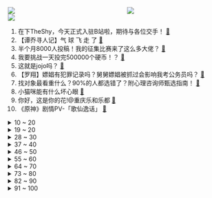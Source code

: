 <div >
	<a style="float:left;width:55%;" href = "https://github.com/anuraghazra/github-readme-stats">
	 <img src = "https://github-readme-stats.vercel.app/api?username=iuuuuuaena&theme=buefy&show_icons=true"/>
	</a>
	<a  style="float:right;width:45%" href = "https://github.com/anuraghazra/github-readme-stats">
	 <img  src="https://github-readme-stats.vercel.app/api/top-langs/?username=anuraghazra&layout=compact"/>
	</a>
	</div>

[![](https://img.shields.io/badge/jxd-@jxdgogogo.xyz-yellowgreen.svg)](https://www.jxdgogogo.xyz)<br>
1. 在下TheShy，今天正式入驻B站啦，期待与各位交手！ [:link:](//www.bilibili.com/video/BV18u411v7wW) <br>
2. 【谭乔寻人记】气 球 飞 走 了 [:link:](//www.bilibili.com/video/BV1yS4y1Y7s3) <br>
3. 半个月8000人投稿！我的征集比赛来了这么多大佬？ [:link:](//www.bilibili.com/video/BV1ii4y1U7fS) <br>
4. 我要挑战一天投完500000个硬币！？ [:link:](//www.bilibili.com/video/BV1qY4y1h7Xz) <br>
5. 这就是jojo吗？ [:link:](//www.bilibili.com/video/BV1c5411S7QF) <br>
6. 【罗翔】嫖娼有犯罪记录吗？舅舅嫖娼被抓过会影响我考公务员吗？ [:link:](//www.bilibili.com/video/BV1S94y1d7A2) <br>
7. 找对象最看重什么？90%的人都选错了？附心理咨询师甄选指南！ [:link:](//www.bilibili.com/video/BV1WS4y1Y7hZ) <br>
8. 小猫咪能有什么坏心眼 [:link:](//www.bilibili.com/video/BV15u411v7vW) <br>
9. 你好，这是你的花!@重庆乐和乐都 [:link:](//www.bilibili.com/video/BV16Y4y1e7HL) <br>
10. 《原神》剧情PV-「歌仙逸话」 [:link:](//www.bilibili.com/video/BV1M5411S7Lg) <br>
<details>
<summary>10 ~ 20</summary>

11. 无人机扫描整座山！耗费30天，用10000张照片还原世界文化遗产 [:link:](//www.bilibili.com/video/BV1yS4y1w7V1) <br>
12. 每个人都能像电影里的重要角色：街拍小哥镜头下的路人们 [:link:](//www.bilibili.com/video/BV1GT4y1Y7Mu) <br>
13. 我的猫好像真的学会了猫的脏话！ [:link:](//www.bilibili.com/video/BV1rY4y1h7Yq) <br>
14. 蓝天工作室的告别动画：松鼠斯克莱特终于吃到了橡果 [:link:](//www.bilibili.com/video/BV1WS4y1Y7YF) <br>
15. 【水果猎人】网络热门水果鉴定3 [:link:](//www.bilibili.com/video/BV1AY4y1p7v2) <br>
16. 《孤勇者》985大学生摆烂填词版 献给摆烂中的你———东南大学特供版 [:link:](//www.bilibili.com/video/BV12541127nx) <br>
17. 天气太热，买个印度街头刨冰饮料解解渴。 [:link:](//www.bilibili.com/video/BV1CS4y1Y78Q) <br>
18. 电子咳嗽 [:link:](//www.bilibili.com/video/BV1q44y137DD) <br>
19. 这游戏...是挺刺激的 [:link:](//www.bilibili.com/video/BV1U94y1d71R) <br>
</details>
<details>
<summary>19 ~ 20</summary>

20. “卧槽，15秒央视记者就震撼了，她以为后面是堵墙！” [:link:](//www.bilibili.com/video/BV1wF411g7vp) <br>
21. 五阿哥弘昼：放飞自我的荒唐王爷，到底什么样？【雍正王朝】 [:link:](//www.bilibili.com/video/BV1FT4y1e73Z) <br>
22. 【半佛】摸鱼之王刘慈欣 [:link:](//www.bilibili.com/video/BV1f94y1d7gA) <br>
23. 你是吃的呀！怎么能长成这样！ [:link:](//www.bilibili.com/video/BV1vS4y1Y7kx) <br>
24. 原来打印机真的不能打印钞票 [:link:](//www.bilibili.com/video/BV1kr4y1p7Qa) <br>
25. 我们又做了一个决定！ [:link:](//www.bilibili.com/video/BV14r4y1H78Q) <br>
26. 请不要退出！一款无法复活的电子宠物 [:link:](//www.bilibili.com/video/BV1v5411277V) <br>
27. 忍无可忍无需再忍 [:link:](//www.bilibili.com/video/BV1S94y1d7Y3) <br>
28. 律师复盘！北大法学院副院长车浩对线罗翔，收买被拐妇女罪法定刑应上调吗？ [:link:](//www.bilibili.com/video/BV1344y157Xf) <br>
</details>
<details>
<summary>28 ~ 30</summary>

29. 【赵鹏】B站我来了！鬼畜视频可以直接@我了！ [:link:](//www.bilibili.com/video/BV1EZ4y1m7af) <br>
30. 一位小哥拿到了他的百万粉丝奖牌，这是他的笑容发生的变化 [:link:](//www.bilibili.com/video/BV1wY4y1p7Sy) <br>
31. 《明日方舟》主题曲【破碎日冕】概念pv [:link:](//www.bilibili.com/video/BV1FA4y1R7DE) <br>
32. 【原神—纵享丝滑 x 极致光影】两者的完美结合，驻足一刻便定下永恒 [:link:](//www.bilibili.com/video/BV1oZ4y127fr) <br>
33. 学了五年滑动笛的成果 [:link:](//www.bilibili.com/video/BV15B4y1U75a) <br>
34. 无人机+汽油桶=？？？？【汽油桶快乐阴人流#16】 [:link:](//www.bilibili.com/video/BV195411U7HA) <br>
35. 手里排了好多村书记的单子，可能得画一阵子了。 [:link:](//www.bilibili.com/video/BV1UA4y197Y9) <br>
36. 全球首台升降摄像头iPhone，来了。 [:link:](//www.bilibili.com/video/BV1JY4y1p7NM) <br>
37. “我，甚至都反应不过来痛”八年感情，也就这样了... [:link:](//www.bilibili.com/video/BV1wu411y7yZ) <br>
</details>
<details>
<summary>37 ~ 40</summary>

38. 二战时期，不要惹毛苏联的厨子，不然就像他们一样，惨烈 [:link:](//www.bilibili.com/video/BV1qY4y1e7JG) <br>
39. 【不愧是我 03】开赛（慢）车 很难吗？来漂移啊～ [:link:](//www.bilibili.com/video/BV1ji4y1U7UC) <br>
40. 【老胡】开外挂反而被血虐？大神惩罚开挂玩家让人直呼解气！ [:link:](//www.bilibili.com/video/BV1N5411S73C) <br>
41. 导演：当初只想招个跑龙套的，结果捡到了职业生涯中最好的演员！哈哈！ [:link:](//www.bilibili.com/video/BV1S44y137fK) <br>
42. 很多运动员都打不顺的梨球，被他给驯服了，这声音，后面的小黑哥太享受了#格斗 #拳击 [:link:](//www.bilibili.com/video/BV1kF411g7n2) <br>
43. 去吃苏格兰排名第一的餐厅 吃羊腿看日落 [:link:](//www.bilibili.com/video/BV1G44y157C5) <br>
44. 隐藏的艺术 [:link:](//www.bilibili.com/video/BV1vZ4y127fK) <br>
45. 猫德学院要变成猫德妇幼保健院了 [:link:](//www.bilibili.com/video/BV1sY4y1h7oU) <br>
46. 太吓人了，无处不在的漏电，幸好找到原因 [:link:](//www.bilibili.com/video/BV1g94y1d7i5) <br>
</details>
<details>
<summary>46 ~ 50</summary>

47. 4月终极劝退手游！诺亚之心开服游戏试玩吐槽 [:link:](//www.bilibili.com/video/BV1hu411v7wp) <br>
48. 2022年4月，我们一周岁啦！仅以此视频致谢我所有粉丝。 [:link:](//www.bilibili.com/video/BV1rY411j7zw) <br>
49. 居家隔离现状 [:link:](//www.bilibili.com/video/BV1DL4y157K1) <br>
50. 还是那首日不落漫不经心舞，大西们跟着节奏跳起来，这次有点魔性了吧！该火了吧……哈哈 [:link:](//www.bilibili.com/video/BV1Fu411v7F8) <br>
51. 轮到我捡猫了！它居然长了张1亿人看过的漫画脸？ [:link:](//www.bilibili.com/video/BV1Za411e7jd) <br>
52. 色不够了 [:link:](//www.bilibili.com/video/BV1jF411G7iF) <br>
53. 14年前独具创意的射击游戏 很多人都玩过 [:link:](//www.bilibili.com/video/BV1ZZ4y127jF) <br>
54. 我用八年，考上了北大。 [:link:](//www.bilibili.com/video/BV1YA4y197Tm) <br>
55. 妈妈们的迷惑行为 [:link:](//www.bilibili.com/video/BV1sY4y1h75u) <br>
</details>
<details>
<summary>55 ~ 60</summary>

56. 垃圾游戏！退钱！！ [:link:](//www.bilibili.com/video/BV1vY4y1h7Sq) <br>
57. 被骗辣 [:link:](//www.bilibili.com/video/BV19Y4y1e73U) <br>
58. 我们第十次买来了一些网上艾特我们的玩具们... [:link:](//www.bilibili.com/video/BV1QY4y1e7tw) <br>
59. 本台消息 本台记者报道 我中毒了！ [:link:](//www.bilibili.com/video/BV1JF411G7Qf) <br>
60. 高速行驶时被重达3.5公斤的铁块砸中到“肝脏破裂”他用他生命中的最后76秒中救下了24名乘客，向英雄致敬！ [:link:](//www.bilibili.com/video/BV1Zr4y1p7Yd) <br>
61. 普通微胖女孩真的能尝试易梦玲风格吗。。。 [:link:](//www.bilibili.com/video/BV1WF411g7yx) <br>
62. 李云龙的老师长是什么人物？【毒舌的南瓜】 [:link:](//www.bilibili.com/video/BV1uT4y1e7NW) <br>
63. 你被骗了，但是听我说谢谢你 [:link:](//www.bilibili.com/video/BV16u411C7wV) <br>
64. “远赴人间惊鸿宴，一睹人间盛世颜” [:link:](//www.bilibili.com/video/BV1eY4y1H7jP) <br>
</details>
<details>
<summary>64 ~ 70</summary>

65. 悬疑烧脑神作！好莱坞十大顶级悬疑！第一名实至名归？ [:link:](//www.bilibili.com/video/BV1xr4y1H7xY) <br>
66. 母语羞涩是什么效应（梗）？ [:link:](//www.bilibili.com/video/BV1er4y1n7b1) <br>
67. 就是得显摆一下普通话你才信呗 [:link:](//www.bilibili.com/video/BV1KS4y1P7Ln) <br>
68. 这谁发明的？一刀下去，审核直接馋哭！ [:link:](//www.bilibili.com/video/BV1F3411n7Yn) <br>
69. 敢跟政府叫板的变态游戏，竟暗藏玄机！ [:link:](//www.bilibili.com/video/BV1tF411g7qJ) <br>
70. 原来只需多看一眼包装，就能避开大部分的雷！ [:link:](//www.bilibili.com/video/BV1a94y1d7MV) <br>
71. 那就让我们祝星有野生日快乐吧！！ [:link:](//www.bilibili.com/video/BV1XS4y1w71n) <br>
72. 对面有本事别推，我们是主播！ [:link:](//www.bilibili.com/video/BV1dr4y1n7QA) <br>
73. 隔离34天，没下楼16天，冰箱还剩点啥？ [:link:](//www.bilibili.com/video/BV11u411C7TD) <br>
</details>
<details>
<summary>73 ~ 80</summary>

74. 这玩意你学不会，我给你投币好叭？！？！？ [:link:](//www.bilibili.com/video/BV1N3411n7jf) <br>
75. 为什么孩子不愿和父母沟通 [:link:](//www.bilibili.com/video/BV1RS4y1P7TD) <br>
76. 你为何要《怀古》 [:link:](//www.bilibili.com/video/BV1B3411n7FY) <br>
77. 第二人称恐怖游戏！从反派的眼睛看自己？ [:link:](//www.bilibili.com/video/BV1DY4y1e7bL) <br>
78. 【TES48】东征让二追三单曲《搏特》 [:link:](//www.bilibili.com/video/BV1dr4y1n7aH) <br>
79. 【自律/励志】每天叫醒我的不是闹钟，是梦想 [:link:](//www.bilibili.com/video/BV1TZ4y1274C) <br>
80. 【破碎日冕】明日方舟 主线第十章 磨难险境 摆完挂机 简单好抄（持续更新中） [:link:](//www.bilibili.com/video/BV1GY411j72u) <br>
81. 【回忆杀】当周杰伦的磁带响起，那个夏天好像又回来了 [:link:](//www.bilibili.com/video/BV1AS4y1A7iE) <br>
82. 难以置信，已经3个月没出门了… [:link:](//www.bilibili.com/video/BV1A5411S7jZ) <br>
</details>
<details>
<summary>82 ~ 90</summary>

83. 不同动物瞳孔形状对比，你见过哪几种 [:link:](//www.bilibili.com/video/BV1GY4y1e7nQ) <br>
84. 我军激光武器和伪装技术泄露，CIA和BBC强强联手！ [:link:](//www.bilibili.com/video/BV19Z4y127z7) <br>
85. 女生意外收到12年前自己和奶奶生前的录像，谈话内容让她潸然泪下 [:link:](//www.bilibili.com/video/BV145411U7FT) <br>
86. 参加篮网NBA特训 [:link:](//www.bilibili.com/video/BV1ri4y1U7qw) <br>
87. 一个神奇的开关 [:link:](//www.bilibili.com/video/BV1FZ4y1m7m1) <br>
88. 【时代少年团】哥弟出游记02：我去长城当好汉 [:link:](//www.bilibili.com/video/BV16541127Yf) <br>
89. 满满一桌海鲜花了4300元！美国网红店竟然这样吃…… [:link:](//www.bilibili.com/video/BV1344y157ha) <br>
90. 在吗？剪个头发？祖师爷、梁朝伟那种～ [:link:](//www.bilibili.com/video/BV1kA4y197Vr) <br>
91. 【红警2】童年经典的背后，居然是恐怖的文化入侵！ [:link:](//www.bilibili.com/video/BV1ii4y1U7FR) <br>
</details>
<details>
<summary>91 ~ 100</summary>

92. 沉浸式体验已婚男人的傍晚 [:link:](//www.bilibili.com/video/BV1k94y1d7BP) <br>
93. 笔战三哥 [:link:](//www.bilibili.com/video/BV1hY4y1e7ER) <br>
94. 烧烤店如何清理剩下的肉串 [:link:](//www.bilibili.com/video/BV1kr4y1n7AV) <br>
95. 天气这么炎热，帅小伙在家自制流水素面！ [:link:](//www.bilibili.com/video/BV1c44y157FF) <br>
96. 人 间 喜 剧 ❼ [:link:](//www.bilibili.com/video/BV1HS4y1N7dj) <br>
97. 卡德罗夫称俄车臣部队消灭了一伙亚速营分子，现场视频曝光：车臣士兵向对方掩体内扫射狂扔手雷 [:link:](//www.bilibili.com/video/BV1cY4y1p7Km) <br>
98. 【原神】全提瓦特最强毕业账号展示 [:link:](//www.bilibili.com/video/BV12541127Jq) <br>
99. 《 骂 人 的 小 猫 猫 增 加 了 》 [:link:](//www.bilibili.com/video/BV1AS4y1N7os) <br>
100. 60年代摩登妆｜这夸张大假双复古味也太浓了... [:link:](//www.bilibili.com/video/BV1Y541127Hp) <br>
</details>
